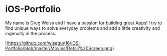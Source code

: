 # iOS-Portfolio

My name is Greg Weiss and I have a passion for building great Apps! I try to find unique ways to solve everyday problems and add a little creativity and ingenuity in the process.

!(https://github.com/wiseguy16/iOS-Portfolio/blob/master/Movies/Detail%20Screen.png)
